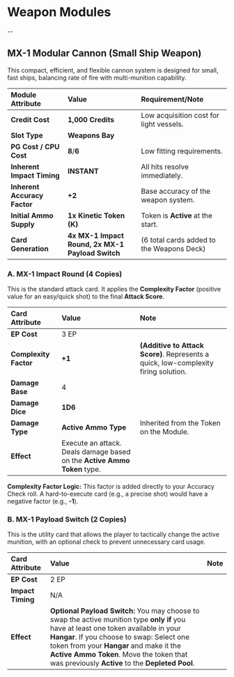 # Weapon Modules

--

## MX-1 Modular Cannon (Small Ship Weapon)

This compact, efficient, and flexible cannon system is designed for small, fast ships, balancing rate of fire with multi-munition capability.

| Module Attribute | Value | Requirement/Note |
| :--- | :--- | :--- |
| **Credit Cost** | **1,000 Credits** | Low acquisition cost for light vessels. |
| **Slot Type** | **Weapons Bay** | |
| **PG Cost / CPU Cost** | $\mathbf{8} / \mathbf{6}$ | Low fitting requirements. |
| **Inherent Impact Timing** | **INSTANT** | All hits resolve immediately. |
| **Inherent Accuracy Factor** | $\mathbf{+2}$ | Base accuracy of the weapon system. |
| **Initial Ammo Supply** | **1x Kinetic Token (K)** | Token is **Active** at the start. |
| **Card Generation** | **4x MX-1 Impact Round, 2x MX-1 Payload Switch** | (6 total cards added to the Weapons Deck) |

### A. MX-1 Impact Round (4 Copies)

This is the standard attack card. It applies the **Complexity Factor** (positive value for an easy/quick shot) to the final **Attack Score**.

| Card Attribute | Value | Note |
| :--- | :--- | :--- |
| **EP Cost** | 3 EP | |
| **Complexity Factor** | **+1** | **(Additive to Attack Score)**. Represents a quick, low-complexity firing solution. |
| **Damage Base** | 4 | |
| **Damage Dice** | **1D6** | |
| **Damage Type** | **Active Ammo Type** | Inherited from the Token on the Module. |
| **Effect** | Execute an attack. Deals damage based on the **Active Ammo Token** type. |

**Complexity Factor Logic:** This factor is added directly to your Accuracy Check  roll. A hard-to-execute card (e.g., a precise shot) would have a negative factor (e.g., **-1**).

### B. MX-1 Payload Switch (2 Copies)

This is the utility card that allows the player to tactically change the active munition, with an optional check to prevent unnecessary card usage.

| Card Attribute | Value | Note |
| :--- | :--- | :--- |
| **EP Cost** | 2 EP | |
| **Impact Timing** | N/A | |
| **Effect** | **Optional Payload Switch:** You may choose to swap the active munition type **only if** you have at least one token available in your **Hangar**. If you choose to swap: Select one token from your **Hangar** and make it the **Active Ammo Token**. Move the token that was previously **Active** to the **Depleted Pool**. |
